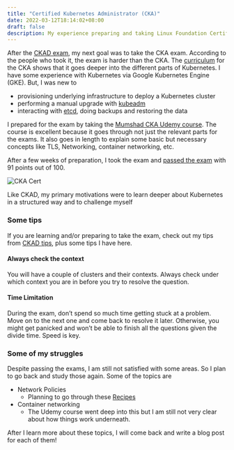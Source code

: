 ```yaml
---
title: "Certified Kubernetes Administrator (CKA)"
date: 2022-03-12T18:14:02+08:00
draft: false
description: My experience preparing and taking Linux Foundation Certified Kubernetes Administrator (CKA) exam
---
```


After the [CKAD exam](/posts/ckad-experience), my next goal was to take the CKA exam.
According to the people who took it, the exam is harder than the CKA. The [curriculum](https://github.com/cncf/curriculum/blob/master/CKA_Curriculum_v1.22.pdf) for the CKA shows that it goes deeper into the different parts of Kubernetes.
I have some experience with Kubernetes via Google Kubernetes Engine (GKE). But, I was new to
- provisioning underlying infrastructure to deploy a Kubernetes cluster
- performing a manual upgrade with [kubeadm](https://kubernetes.io/docs/setup/production-environment/tools/kubeadm/create-cluster-kubeadm/)
- interacting with [etcd](https://learnk8s.io/etcd-kubernetes), doing backups and restoring the data

I prepared for the exam by taking the [Mumshad CKA Udemy course](https://www.udemy.com/course/certified-kubernetes-administrator-with-practice-tests/). The course is excellent because it goes through not just the relevant parts for the exams. It also goes in length to explain some basic but necessary concepts like TLS, Networking, container networking, etc.

After a few weeks of preparation, I took the exam and [passed the exam](https://www.credly.com/badges/304e306b-2b32-43d0-92b1-ee53c5262a92/public_url) with 91 points out of 100.

![CKA Cert](/cka.png)

Like CKAD, my primary motivations were to learn deeper about Kubernetes in a structured way and to challenge myself

### Some tips
If you are learning and/or preparing to take the exam, check out my tips from [CKAD tips](/posts/ckad-experience/#a-few-tips), plus some tips I have here.

#### Always check the context
You will have a couple of clusters and their contexts. Always check under which context you are in before you try to resolve the question.

#### Time Limitation

During the exam, don’t spend so much time getting stuck at a problem. Move on to the next one and come back to resolve it later. Otherwise, you might get panicked and won’t be able to finish all the questions given the divide time. Speed is key.

### Some of my struggles

Despite passing the exams, I am still not satisfied with some areas. So I plan to go back and study those again. Some of the topics are
- Network Policies
    - Planning to go through these [Recipes](https://github.com/ahmetb/kubernetes-network-policy-recipes)
- Container networking
    - The Udemy course went deep into this but I am still not very clear about how things work underneath.

After I learn more about these topics, I will come back and write a blog post for each of them!
